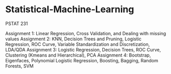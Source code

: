# Statistical-Machine-Learning
PSTAT 231

Assignment 1: Linear Regression, Cross Validation, and Dealing with missing values
Assignment 2: KNN, Decision Trees and Pruning, Logistic Regression, ROC Curve, Variable Standardization and Discretization, LDA/QDA
Assignment 3: Logistic Regression, Decision Trees, ROC Curve, Clustering (Kmeans and Hierarchical), PCA
Assignment 4: Bootstrap, Eigenfaces, Polynomial Logistic Regression, Boosting, Bagging, Random Forests, SVM
